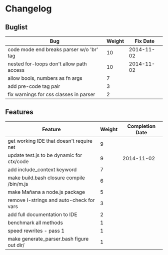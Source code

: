 # Changelog

## Buglist

| Bug                                         | Weight | Fix Date         |
| ------------------------------------------- | ------ | ---------------- |
| code mode end breaks parser w/o 'br' tag    | 10     | 2014-11-02       |
| nested for-loops don't allow path access    | 10     | 2014-11-02       |
| allow bools, numbers as fn args             | 7      |                  |
| add pre-code tag pair                       | 3      |                  |
| fix warnings for css classes in parser      | 2      |                  |

## Features

| Feature                                     | Weight | Completion Date  |
| ------------------------------------------- | ------ | ---------------- |
| get working IDE that doesn't require net    | 9      |                  |
| update test.js to be dynamic for ctx/code   | 9      | 2014-11-02       |
| add include_context keyword                 | 7      |                  |
| make build.bash closure compile /bin/m.js   | 6      |                  |
| make Mañana a node.js package               | 5      |                  |
| remove I-strings and auto-check for vars    | 3      |                  |
| add full documentation to IDE               | 2      |                  |
| benchmark all methods                       | 1      |                  |
| speed rewrites - pass 1                     | 1      |                  |
| make generate_parser.bash figure out dir/   | 1      |                  |
